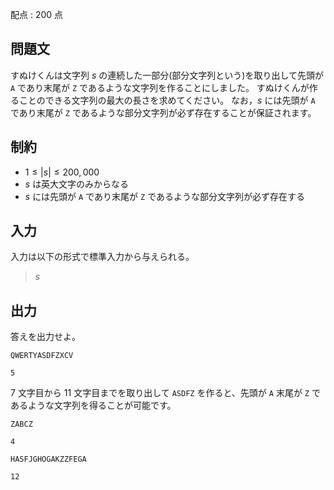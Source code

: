 配点 : $200$ 点

## 問題文

すぬけくんは文字列 $s$ の連続した一部分(部分文字列という)を取り出して先頭が `A` であり末尾が `Z` であるような文字列を作ることにしました。
すぬけくんが作ることのできる文字列の最大の長さを求めてください。
なお，$s$ には先頭が `A` であり末尾が `Z` であるような部分文字列が必ず存在することが保証されます。

## 制約

- $1 \leq |s| \leq 200{,}000$
- $s$ は英大文字のみからなる
- $s$ には先頭が `A` であり末尾が `Z` であるような部分文字列が必ず存在する

## 入力

入力は以下の形式で標準入力から与えられる。

> $s$

## 出力

答えを出力せよ。

```input1
QWERTYASDFZXCV
```

```output1
5
```

$7$ 文字目から $11$ 文字目までを取り出して `ASDFZ` を作ると、先頭が `A` 末尾が `Z` であるような文字列を得ることが可能です。

```input2
ZABCZ
```

```output2
4
```

```input3
HASFJGHOGAKZZFEGA
```

```output3
12
```
